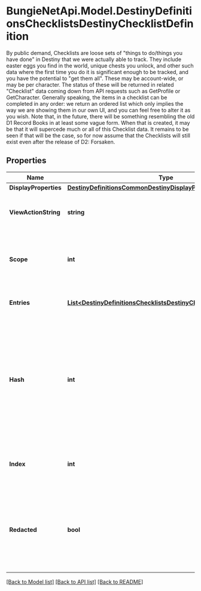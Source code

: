 # BungieNetApi.Model.DestinyDefinitionsChecklistsDestinyChecklistDefinition
By public demand, Checklists are loose sets of \"things to do/things you have done\" in Destiny that we were actually able to track. They include easter eggs you find in the world, unique chests you unlock, and other such data where the first time you do it is significant enough to be tracked, and you have the potential to \"get them all\".  These may be account-wide, or may be per character. The status of these will be returned in related \"Checklist\" data coming down from API requests such as GetProfile or GetCharacter.  Generally speaking, the items in a checklist can be completed in any order: we return an ordered list which only implies the way we are showing them in our own UI, and you can feel free to alter it as you wish.  Note that, in the future, there will be something resembling the old D1 Record Books in at least some vague form. When that is created, it may be that it will supercede much or all of this Checklist data. It remains to be seen if that will be the case, so for now assume that the Checklists will still exist even after the release of D2: Forsaken.
## Properties

Name | Type | Description | Notes
------------ | ------------- | ------------- | -------------
**DisplayProperties** | [**DestinyDefinitionsCommonDestinyDisplayPropertiesDefinition**](DestinyDefinitionsCommonDestinyDisplayPropertiesDefinition.md) |  | [optional] 
**ViewActionString** | **string** | A localized string prompting you to view the checklist. | [optional] 
**Scope** | **int** | Indicates whether you will find this checklist on the Profile or Character components. | [optional] 
**Entries** | [**List&lt;DestinyDefinitionsChecklistsDestinyChecklistEntryDefinition&gt;**](DestinyDefinitionsChecklistsDestinyChecklistEntryDefinition.md) | The individual checklist items. Gotta catch &#39;em all. | [optional] 
**Hash** | **int** | The unique identifier for this entity. Guaranteed to be unique for the type of entity, but not globally.  When entities refer to each other in Destiny content, it is this hash that they are referring to. | [optional] 
**Index** | **int** | The index of the entity as it was found in the investment tables. | [optional] 
**Redacted** | **bool** | If this is true, then there is an entity with this identifier/type combination, but BNet is not yet allowed to show it. Sorry! | [optional] 

[[Back to Model list]](../README.md#documentation-for-models) [[Back to API list]](../README.md#documentation-for-api-endpoints) [[Back to README]](../README.md)

